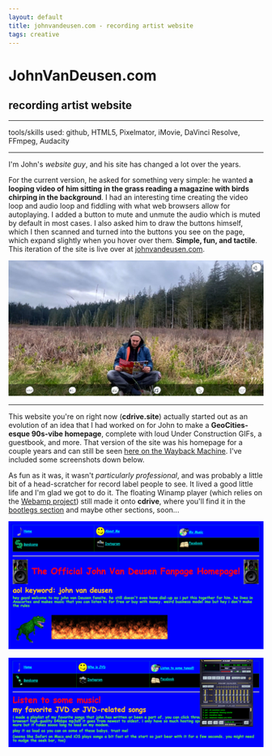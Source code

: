 ```yaml
---
layout: default
title: johnvandeusen.com - recording artist website
tags: creative
---
```

# JohnVanDeusen.com
## recording artist website
****
tools/skills used: github, HTML5, Pixelmator, iMovie, DaVinci Resolve, FFmpeg, Audacity 

****
I'm John's *website guy*, and his site has changed a lot over the years.

For the current version, he asked for something very simple: he wanted **a looping video of him sitting in the grass reading a magazine with birds chirping in the background**. I had an interesting time creating the video loop and audio loop and fiddling with what web browsers allow for autoplaying. I added a button to mute and unmute the audio which is muted by default in most cases. I also asked him to draw the buttons himself, which I then scanned and turned into the buttons you see on the page, which expand slightly when you hover over them. **Simple, fun, and tactile**. This iteration of the site is live over at [johnvandeusen.com](https://johnvandeusen.com).

<a href="https://johnvandeusen.com" target="_blank"> <img src="/assets/images/myprojects/creative/20240723/jvddotcom.jpg" alt="johnvandeusen.com" class="yc-img"> </a>


***

This website you're on right now (**cdrive.site**) actually started out as an evolution of an idea that I had worked on for John to make a **GeoCities-esque 90s-vibe homepage**, complete with loud Under Construction GIFs, a guestbook, and more. That version of the site was his homepage for a couple years and can still be seen [here on the Wayback Machine](https://web.archive.org/web/20240101065337/https://johnvandeusen.com/). I've included some screenshots down below.

As fun as it was, it wasn't *particularly professional*, and was probably a little bit of a head-scratcher for record label people to see. It lived a good little life and I'm glad we got to do it. The floating Winamp player (which relies on the [Webamp project](https://github.com/captbaritone/webamp)) still made it onto **cdrive**, where you'll find it in the [bootlegs section](https://cdrive.site/mymusic/bootlegs/) and maybe other sections, soon...

<a href="/assets/images/myprojects/creative/20240723/jvdoldsitehome.png" target="_blank"> <img src="/assets/images/myprojects/creative/20240723/jvdoldsitehome.png" alt="old johnvandeusen.com" class="yc-img"> </a>

<a href="/assets/images/myprojects/creative/20240723/jvdoldsitemusic.png" target="_blank"> <img src="/assets/images/myprojects/creative/20240723/jvdoldsitemusic.png" alt="old johnvandeusen.com music page" class="yc-img"> </a>